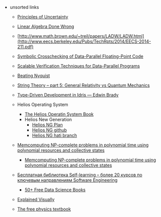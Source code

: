 + unsorted links
    + [Principles of Uncertainty](http://uncertainty.stat.cmu.edu/wp-content/uploads/2011/05/principles-of-uncertainty.pdf)
    + [Linear Algebra Done Wrong](http://www.math.brown.edu/~treil/papers/LADW/LADW.html)
    + [http://www.math.brown.edu/~treil/papers/LADW/LADW.html](http://www.eecs.berkeley.edu/Pubs/TechRpts/2014/EECS-2014-211.pdf)
    + [Symbolic Crosschecking of Data-Parallel Floating-Point Code](http://www.pcc.me.uk/~peter/acad/tse14.pdf)
    + [Scalable Verification Techniques for Data-Parallel Programs](http://www.doc.ic.ac.uk/~nyc04/thesis.pdf)
    + [Beating Nyquist](https://github.com/jakevdp/nyquist/blob/master/Nyquist.ipynb)

    + [String Theory – part 5: General Relativity vs Quantum Mechanics](https://societyofmodernastronomy.wordpress.com/2015/10/27/string-theory-part-5-general-relativity-vs-quantum-mechanics/)

    + [Type-Driven Development in Idris — Edwin Brady](https://www.youtube.com/watch?v=X36ye-1x_HQ)

    + Helios Operating System
        + [The Helios Operatin System Book](http://www.transputer.net/hbooks/techref/hbk.pdf)
        + Helios New Generation
            + [Helios NG Plan](http://www.geekdot.com/helios-ng/)
            + [Helios NG github](https://github.com/axelmuhr/Helios-NG)
            + [Helios NG hati branch](https://github.com/axelmuhr/Helios-NG/tree/hati)

    + [Memcomputing NP-complete problems in polynomial time using polynomial resources and collective states](http://advances.sciencemag.org/content/1/6/e1500031.full)
        + [Memcomputing NP-complete problems in polynomial time using polynomial resources and collective states](http://www.researchgate.net/publication/268524981_Memcomputing_NP-complete_problems_in_polynomial_time_using_polynomial_resources_and_collective_states)

    + [Бесплатная библиотека Self-learning – более 20 курсов по ключевым направлениям Software Engineering](http://habrahabr.ru/company/luxoft/blog/265339/)
        + [50+ Free Data Science Books](http://www.datasciencecentral.com/profiles/blogs/50-free-data-science-books?xg_source=activity)

    + [Explained Visually](http://setosa.io/ev/)

    + [The free physics textbook](http://www.motionmountain.net/?gclid=CLfavuaFqdQCFUhnGQodiJQJjQ)
 
